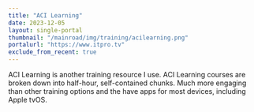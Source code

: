 ```yaml
---
title: "ACI Learning"
date: 2023-12-05
layout: single-portal
thumbnail: "/mainroad/img/training/acilearning.png"
portalurl: "https://www.itpro.tv"
exclude_from_recent: true
---
```

ACI Learning is another training resource I use. ACI Learning courses are broken down into half-hour, self-contained chunks. Much more engaging than other training options and the have apps for most devices, including Apple tvOS.